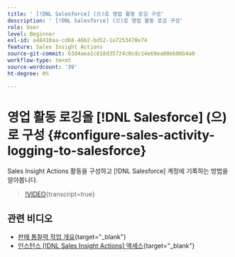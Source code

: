 ```yaml
---
title: ' [!DNL Salesforce] (으)로 영업 활동 로깅 구성'
description: ' [!DNL Salesforce] (으)로 영업 활동 로깅 구성'
role: User
level: Beginner
exl-id: a48410aa-cd68-46b2-bd52-1a7253470e74
feature: Sales Insight Actions
source-git-commit: 63d4aea1c818d35724c0cdc14e69ea00eb06b4a0
workflow-type: tm+mt
source-wordcount: '39'
ht-degree: 0%

---
```


# 영업 활동 로깅을 [!DNL Salesforce] (으)로 구성 {#configure-sales-activity-logging-to-salesforce}

Sales Insight Actions 활동을 구성하고 [!DNL Salesforce] 계정에 기록하는 방법을 알아봅니다.

>[!VIDEO](https://video.tv.adobe.com/v/3449206/?quality=12&learn=on&captions=kor){transcript=true}

## 관련 비디오

* [판매 통찰력 작업 개요](/help/sales-insight-actions/sales-insight-actions-overview.md){target="_blank"}
* [인스턴스  [!DNL Sales Insight Actions] 액세스](/help/sales-insight-actions/accessing-your-sales-insight-actions-instance.md){target="_blank"}
